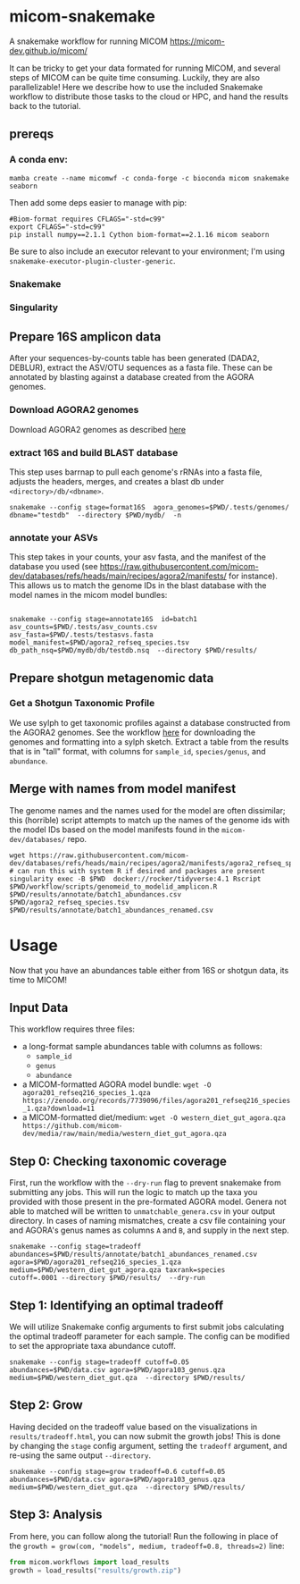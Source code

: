 # micom-snakemake
A snakemake workflow for running MICOM  https://micom-dev.github.io/micom/


It can be tricky to get your data formated for running MICOM, and several steps of MICOM can be quite time consuming. Luckily, they are also parallelizable! Here we describe how to use the included Snakemake workflow to distribute those tasks to the cloud or HPC, and hand the results back to the tutorial.



## prereqs

### A conda env:
```
mamba create --name micomwf -c conda-forge -c bioconda micom snakemake seaborn
```

Then add some deps easier to manage with pip:
```
#Biom-format requires CFLAGS="-std=c99"
export CFLAGS="-std=c99"
pip install numpy==2.1.1 Cython biom-format==2.1.16 micom seaborn
```

Be sure to also include an executor relevant to your environment; I'm using `snakemake-executor-plugin-cluster-generic`.

### Snakemake

### Singularity

## Prepare 16S amplicon data


After your sequences-by-counts table has been generated (DADA2, DEBLUR), extract the ASV/OTU sequences as a fasta file.  These can be annotated by blasting against a database created from the AGORA genomes.


### Download AGORA2 genomes
Download AGORA2 genomes as described [here](https://github.com/vdblab/resources/tree/main/workflow/sylphflux)

### extract 16S and build BLAST database

This step uses barrnap to pull each genome's rRNAs into a fasta file, adjusts the headers, merges, and creates a blast db under `<directory>/db/<dbname>`.

```
snakemake --config stage=format16S  agora_genomes=$PWD/.tests/genomes/ dbname="testdb"  --directory $PWD/mydb/  -n
```

### annotate your ASVs
This step takes in your counts, your asv fasta, and the manifest of the database you used (see https://raw.githubusercontent.com/micom-dev/databases/refs/heads/main/recipes/agora2/manifests/ for instance).  This allows us to match the genome IDs in the blast database with the model names in the micom model bundles:

```

snakemake --config stage=annotate16S  id=batch1 asv_counts=$PWD/.tests/asv_counts.csv asv_fasta=$PWD/.tests/testasvs.fasta  model_manifest=$PWD/agora2_refseq_species.tsv db_path_nsq=$PWD/mydb/db/testdb.nsq  --directory $PWD/results/
```

## Prepare shotgun metagenomic data

### Get a Shotgun Taxonomic Profile
We use sylph to get taxonomic profiles against a database constructed from the AGORA2 genomes. See the workflow [here](https://github.com/vdblab/resources/tree/main/workflow/sylphflux) for downloading the genomes and formatting into a sylph sketch.  Extract a table from the results that is in "tall" format, with columns for `sample_id`, `species/genus`, and `abundance`.


## Merge with names from model manifest
The genome names and the names used for the model are often dissimilar; this (horrible) script attempts to match up the names of the genome ids with the model IDs based on the model manifests found in the `micom-dev/databases/` repo.
```
wget https://raw.githubusercontent.com/micom-dev/databases/refs/heads/main/recipes/agora2/manifests/agora2_refseq_species.tsv
# can run this with system R if desired and packages are present
singularity exec -B $PWD  docker://rocker/tidyverse:4.1 Rscript $PWD/workflow/scripts/genomeid_to_modelid_amplicon.R $PWD/results/annotate/batch1_abundances.csv $PWD/agora2_refseq_species.tsv $PWD/results/annotate/batch1_abundances_renamed.csv
```


# Usage
Now that you have an abundances table either from 16S or shotgun data, its time to MICOM!

## Input Data

This workflow requires three files:

- a long-format sample abundances table with columns as follows:
  - `sample_id`
  - `genus`
  - `abundance`
- a MICOM-formatted AGORA model bundle: `wget -O agora201_refseq216_species_1.qza https://zenodo.org/records/7739096/files/agora201_refseq216_species_1.qza?download=11`
- a MICOM-formatted diet/medium: `wget -O western_diet_gut_agora.qza https://github.com/micom-dev/media/raw/main/media/western_diet_gut_agora.qza`


<!-- #- (optional) file containing genus taxonomy translations between the tool generating the counts and the underlying taxa models used by MICOM. Column `A` shoudl have the genus as provided by your tool, and column `B` should have the AGORA genus. -->


## Step 0: Checking taxonomic coverage

First, run the workflow with the `--dry-run` flag to prevent snakemake from submitting any jobs.  This will run the logic to match up the taxa you provided with those present in the pre-formated AGORA model.  Genera not able to matched will be written to `unmatchable_genera.csv` in your output directory. In cases of naming mismatches, create a csv file containing your and AGORA's genus names as columns `A` and `B`, and supply in the next step.

```
snakemake --config stage=tradeoff  abundances=$PWD/results/annotate/batch1_abundances_renamed.csv agora=$PWD/agora201_refseq216_species_1.qza medium=$PWD/western_diet_gut_agora.qza taxrank=species             cutoff=.0001 --directory $PWD/results/  --dry-run
```

## Step 1: Identifying an optimal tradeoff

We will utilize Snakemake config arguments to first submit jobs calculating the optimal tradeoff parameter for each sample.  The config can be modified to set the appropriate taxa abundance cutoff.

```
snakemake --config stage=tradeoff cutoff=0.05  abundances=$PWD/data.csv agora=$PWD/agora103_genus.qza medium=$PWD/western_diet_gut.qza  --directory $PWD/results/
```


## Step 2: Grow
Having decided on the tradeoff value based on the visualizations in `results/tradeoff.html`, you can now submit the growth jobs! This is done by changing the `stage` config argument, setting the `tradeoff` argument, and re-using the same output `--directory`.

```
snakemake --config stage=grow tradeoff=0.6 cutoff=0.05 abundances=$PWD/data.csv agora=$PWD/agora103_genus.qza medium=$PWD/western_diet_gut.qza  --directory $PWD/results/
```

## Step 3: Analysis

From here, you can follow along the tutorial! Run the following in place of the `growth = grow(com, "models", medium, tradeoff=0.8, threads=2)` line:

```python
from micom.workflows import load_results
growth = load_results("results/growth.zip")
```
